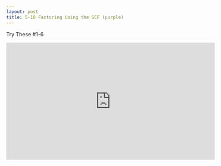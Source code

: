 ```yaml
---
layout: post
title: 5-10 Factoring Using the GCF (purple)
---
```

Try These #1-6
<iframe width="560" height="315" src="https://www.youtube.com/embed/AQNgys-b-Jo" frameborder="0" allowfullscreen></iframe>
